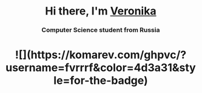 <h1 align="center">Hi there, I'm <a href="https://github.com/fvrrrf" target="_blank">Veronika</a>
<h3 align="center">Computer Science student from Russia

<h1 align="center">![](https://komarev.com/ghpvc/?username=fvrrrf&color=4d3a31&style=for-the-badge)</a>
